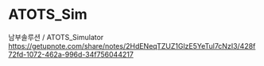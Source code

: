 # ATOTS_Sim
남부솔루션 / ATOTS_Simulator
https://getupnote.com/share/notes/2HdENeqTZUZ1GlzE5YeTul7cNzI3/428f72fd-1072-462a-996d-34f756044217
